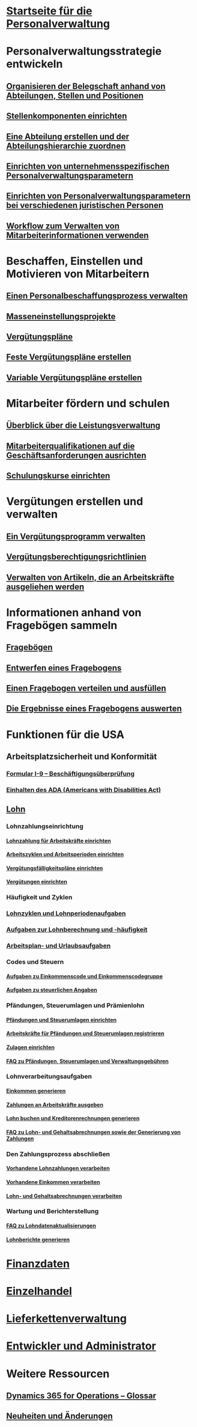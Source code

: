 # [Startseite für die Personalverwaltung](index.md)
# Personalverwaltungsstrategie entwickeln
## [Organisieren der Belegschaft anhand von Abteilungen, Stellen und Positionen](departments-jobs-positions.md)
## [Stellenkomponenten einrichten](create-job.md)
## [Eine Abteilung erstellen und der Abteilungshierarchie zuordnen](create-department-add-department-hierarchy.md)
## [Einrichten von unternehmensspezifischen Personalverwaltungsparametern](set-up-company-specific-hr-parameters.md)
## [Einrichten von Personalverwaltungsparametern bei verschiedenen juristischen Personen](set-up-hr-parameters-across-legal-entities.md)
## [Workflow zum Verwalten von Mitarbeiterinformationen verwenden](workflow-manage-employee-information.md)
# Beschaffen, Einstellen und Motivieren von Mitarbeitern
## [Einen Personalbeschaffungsprozess verwalten](manage-recruiting-process.md)
## [Masseneinstellungsprojekte](mass-hire-projects.md)
## [Vergütungspläne](compensation-plans.md)
## [Feste Vergütungspläne erstellen](create-fixed-compensation-plans.md)
## [Variable Vergütungspläne erstellen](create-variable-compensation-plans.md)
# Mitarbeiter fördern und schulen
## [Überblick über die Leistungsverwaltung](performance-management-overview.md)
## [Mitarbeiterqualifikationen auf die Geschäftsanforderungen ausrichten](skills.md)
## [Schulungskurse einrichten](courses.md)
# Vergütungen erstellen und verwalten
## [Ein Vergütungsprogramm verwalten](manage-benefit-program.md)
## [Vergütungsberechtigungsrichtlinien](benefit-eligibility-policies.md)
## [Verwalten von Artikeln, die an Arbeitskräfte ausgeliehen werden](loan-items.md)
# Informationen anhand von Fragebögen sammeln
## [Fragebögen](questionnaires.md)
## [Entwerfen eines Fragebogens](design-questionnaires.md)
## [Einen Fragebogen verteilen und ausfüllen](distribute-questionnaires.md)
## [Die Ergebnisse eines Fragebogens auswerten](evaluate-questionnaire-results.md)
# Funktionen für die USA
## Arbeitsplatzsicherheit und Konformität
### [Formular I-9 – Beschäftigungsüberprüfung](localizations/noam-usa-form-i-9-verification.md)
### [Einhalten des ADA (Americans with Disabilities Act)](localizations/noam-usa-comply-ada.md)
## [Lohn](localizations/noam-usa-payroll.md)
### Lohnzahlungseinrichtung
#### [Lohnzahlung für Arbeitskräfte einrichten](localizations/noam-usa-worker-position-payroll-tasks.md)
#### [Arbeitszyklen und Arbeitsperioden einrichten](localizations/noam-usa-work-cycle-work-period-tasks.md)
#### [Vergütungsfälligkeitspläne einrichten ](localizations/noam-usa-benefit-accrual-plan-tasks.md)
#### [Vergütungen einrichten](localizations/noam-usa-benefit-set-up-tasks.md)
### Häufigkeit und Zyklen
### [Lohnzyklen und Lohnperiodenaufgaben](localizations/noam-usa-pay-cycle-pay-period-tasks-sample.md)
### [Aufgaben zur Lohnberechnung und -häufigkeit](localizations/noam-usa-payroll-calculation-frequencies-tasks.md)
### [Arbeitsplan- und Urlaubsaufgaben](localizations/noam-usa-work-schedule-leave-tasks.md)
### Codes und Steuern
#### [Aufgaben zu Einkommenscode und Einkommenscodegruppe](localizations/noam-usa-earning-code-group-tasks.md)
#### [Aufgaben zu steuerlichen Angaben](localizations/noam-usa-tax-information-tasks.md)
### Pfändungen, Steuerumlagen und Prämienlohn
#### [Pfändungen und Steuerumlagen einrichten](localizations/noam-usa-garnishment-tax-levy-set-up-tasks.md)
#### [Arbeitskräfte für Pfändungen und Steuerumlagen registrieren](localizations/noam-usa-garnishment-tax-levy-enrollment-tasks.md)
#### [Zulagen einrichten ](localizations/noam-usa-premium-earning-setup-tasks.md)
#### [FAQ zu Pfändungen, Steuerumlagen und Verwaltungsgebühren](localizations/noam-usa-garnishment-tax-levy-administrative-fees.md)
### Lohnverarbeitungsaufgaben
#### [Einkommen generieren](localizations/noam-usa-earnings-generation-process.md)
#### [Zahlungen an Arbeitskräfte ausgeben](localizations/noam-usa-issue-worker-payments.md)
#### [Lohn buchen und Kreditorenrechnungen generieren](localizations/noam-usa-post-payroll-generate-vendor-invoices.md)
#### [FAQ zu Lohn- und Gehaltsabrechnungen sowie der Generierung von Zahlungen](localizations/noam-usa-pay-statements-payment-generation-process.md)
### Den Zahlungsprozess abschließen
#### [Vorhandene Lohnzahlungen verarbeiten](localizations/noam-usa-existing-payroll-payments.md)
#### [Vorhandene Einkommen verarbeiten](localizations/noam-usa-existing-earnings.md)
#### [Lohn- und Gehaltsabrechnungen verarbeiten](localizations/noam-usa-pay-statements.md)
### Wartung und Berichterstellung
#### [FAQ zu Lohndatenaktualisierungen](localizations/noam-usa-payroll-data-updates.md)
#### [Lohnberichte generieren](localizations/noam-usa-generate-payroll-reports.md)

# [Finanzdaten](/dynamics365/operations/financials/index)

# [Einzelhandel](/dynamics365/operations/retail/index)

# [Lieferkettenverwaltung](/dynamics365/operations/supply-chain/index)

# [Entwickler und Administrator](/dynamics365/operations/dev-itpro/index)

# Weitere Ressourcen
## [Dynamics 365 for Operations – Glossar](/dynamics365/operations/get-started/glossary?toc=/dynamics365/operations/human-resources/toc.json)
## [Neuheiten und Änderungen](/dynamics365/operations/dev-itpro/get-started/whats-new-changed?toc=/dynamics365/operations/human-resources/toc.json)

